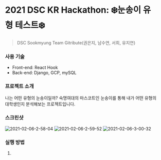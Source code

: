 # 2021 DSC KR Hackathon: ❄️눈송이 유형 테스트❄️
> DSC Sookmyung
Team Gitribute(권은지, 남수연, 서희, 유지연)

### 사용 기술
- Front-end: React Hook
- Back-end: Django, GCP, mySQL

### 프로젝트 소개
나는 어떤 유형의 눈송이일까? 숙명여대의 마스코트인 눈송이를 통해 내가 어떤 유형의 대학생인지 분석해보는 프로젝트입니다.

### 스크린샷
<img src="https://i.ibb.co/NxtbG8P/2021-02-06-2-58-04.png" alt="2021-02-06-2-58-04" border="0">
<img src="https://i.ibb.co/vk1p8rf/2021-02-06-2-59-52.png" alt="2021-02-06-2-59-52" border="0">
<img src="https://i.ibb.co/pJ5fwgM/2021-02-06-3-00-32.png" alt="2021-02-06-3-00-32" border="0">

### 실행 방법
1. 
